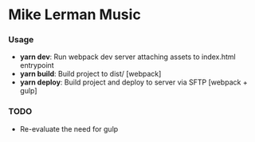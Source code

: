 # Mike Lerman Music
### Usage
- **yarn dev**: Run webpack dev server attaching assets to index.html entrypoint
- **yarn build**: Build project to dist/ [webpack]
- **yarn deploy**: Build project and deploy to server via SFTP [webpack + gulp]

### TODO
- Re-evaluate the need for gulp